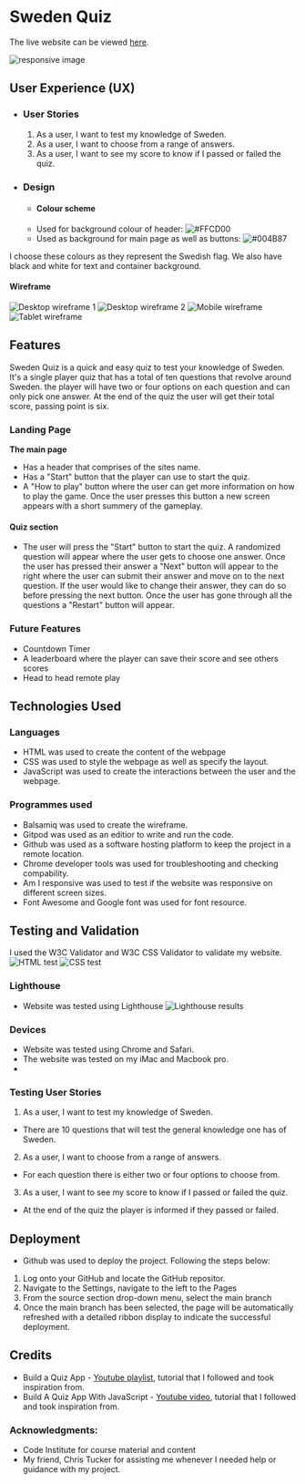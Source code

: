 # Sweden Quiz 

The live website can be viewed [here](https://chapter256.github.io/sweden-quiz/).

![responsive image](assets/design/am-i-responsive.png)

## User Experience (UX)

- ### User Stories 

  1. As a user, I want to test my knowledge of Sweden. 
  2. As a user, I want to choose from a range of answers. 
  3. As a user, I want to see my score to know if I passed or failed the quiz.


- ### Design
  - #### Colour scheme 
  - Used for background colour of header: 
  ![#FFCD00](assets/design/header-colour.png)
  - Used as background for main page as well as buttons: 
  ![#004B87](assets/design/background-and-button-colour.png)
  
I choose these colours as they represent the Swedish flag. We also have black and white for text and container background. 

#### Wireframe
![Desktop wireframe 1](assets/wireframes/wireframe-quiz-option-1.jpeg)
![Desktop wireframe 2](assets/wireframes/wireframe-quiz-option-2.jpeg)
![Mobile wireframe](assets/wireframes/wireframe-quiz-iphone.jpeg)
![Tablet wireframe](assets/wireframes/wireframe-quiz-ipad.jpeg)

## Features
Sweden Quiz is a quick and easy quiz to test your knowledge of Sweden. It's a single player quiz that has a total of ten questions that revolve around Sweden. the player will have two or four options on each question and can only pick one answer. At the end of the quiz the user will get their total score, passing point is six.

### Landing Page 
**The main page**
* Has a header that comprises of the sites name. 
* Has a "Start" button that the player can use to start the quiz. 
* A "How to play" button where the user can get more information on how to play the game. Once the user presses this button a new screen appears with a short summery of the gameplay. 

#### Quiz section 
* The user will press the "Start" button to start the quiz. A randomized question will appear where the user gets to choose one answer. Once the user has pressed their answer a "Next" button will appear to the right where the user can submit their answer and move on to the next question. If the user would like to change their answer, they can do so before pressing the next button. Once the user has gone through all the questions a "Restart" button will appear. 

### Future Features 
* Countdown Timer
* A leaderboard where the player can save their score and see others scores
* Head to head remote play 

## Technologies Used 
### Languages
- HTML was used to create the content of the webpage 
- CSS was used to style the webpage as well as specify the layout. 
- JavaScript was used to create the interactions between the user and the webpage. 
### Programmes used
- Balsamiq was used to create the wireframe. 
- Gitpod was used as an editior to write and run the code. 
- Github was used as a software hosting platform to keep the project in a remote location.
- Chrome developer tools was used for troubleshooting and checking compability. 
- Am I responsive was used to test if the website was responsive on different screen sizes.
- Font Awesome and Google font was used for font resource. 

## Testing and Validation
I used the W3C Validator and W3C CSS Validator to validate my website.
![HTML test](assets/screenshots/html-validator.jpeg)
![CSS test](assets/screenshots/css-validator.jpeg)

### Lighthouse
- Website was tested using Lighthouse
![Lighthouse results](assets/screenshots/lighthouse.jpeg)

### Devices
- Website was tested using Chrome and Safari.
- The website was tested on my iMac and Macbook pro. 
- 
### Testing User Stories 
1. As a user, I want to test my knowledge of Sweden.
  - There are 10 questions that will test the general knowledge one has of Sweden. 
2. As a user, I want to choose from a range of answers.
  - For each question there is either two or four options to choose from. 
3. As a user, I want to see my score to know if I passed or failed the quiz.
  - At the end of the quiz the player is informed if they passed or failed. 
 
## Deployment 

- Github was used to deploy the project. Following the steps below: 
1. Log onto your GitHub and locate the GitHub repositor.
2. Navigate to the Settings, navigate to the left to the Pages 
3. From the source section drop-down menu, select the main branch
4. Once the main branch has been selected, the page will be automatically refreshed with a detailed ribbon display to indicate the successful deployment.

## Credits
* Build a Quiz App - [Youtube playlist](https://www.youtube.com/watch?v=u98ROZjBWy8&list=PLDlWc9AfQBfZIkdVaOQXi1tizJeNJipEx&index=1&ab_channel=JamesQQuick), tutorial that I followed and took inspiration from. 
* Build A Quiz App With JavaScript - [Youtube video](https://www.youtube.com/watch?v=riDzcEQbX6k&t=236s&ab_channel=WebDevSimplified), tutorial that I followed and took inspiration from. 

### Acknowledgments: 
- Code Institute for course material and content 
- My friend, Chris Tucker for assisting me whenever I needed help or guidance with my project. 
